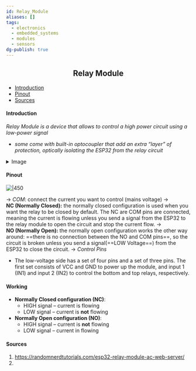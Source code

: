 ```yaml
---
id: Relay_Module
aliases: []
tags:
  - electronics
  - embedded_systems
  - modules
  - sensors
dg-publish: true
---
```

<h2 align="center" id="relaymodule">Relay Module</h2>

- [Introduction](#introduction)
- [Pinout](#pinout)
- [Sources](#sources)
#### Introduction
*Relay Module is a device that allows to control a high power circuit using a low-power signal*
-  *some come with built-in optocoupler that add an extra “layer” of protection, optically isolating the ESP32 from the relay circuit*

<details><summary>Image</summary>
<img src="https://i0.wp.com/randomnerdtutorials.com/wp-content/uploads/2019/12/Relay-1-2-4-8-ch-channel-modules.jpg?w=750&quality=100&strip=all&ssl=1">
</details>

#### Pinout
![|450](https://i0.wp.com/randomnerdtutorials.com/wp-content/uploads/2019/11/Relay-pinout.png?w=850&quality=100&strip=all&ssl=1)

-> *COM*: connect the current you want to control (mains voltage)
-> **NC (Normally Closed):** the normally closed configuration is used when you want the relay to be closed by default. The NC are COM pins are connected, meaning the current is flowing unless you send a signal from the ESP32 to the relay module to open the circuit and stop the current flow.
-> **NO (Normally Open):** the normally open configuration works the other way around: ==there is no connection between the NO and COM pins==, so the circuit is broken unless you send a signal(==LOW Voltage==) from the ESP32 to close the circuit.
-> *Control Pins*
- The low-voltage side has a set of four pins and a set of three pins. The first set consists of VCC and GND to power up the module, and input 1 (IN1) and input 2 (IN2) to control the bottom and top relays, respectively.

#### Working

- **Normally Closed configuration (NC)**:
    - HIGH signal – current is flowing
    - LOW signal – current is **not** flowing
- **Normally Open configuration (NO)**:
    - HIGH signal – current is **not** flowing
    - LOW signal – current in flowing
#### Sources 
1. https://randomnerdtutorials.com/esp32-relay-module-ac-web-server/
2. 

